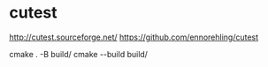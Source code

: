 # cutest

http://cutest.sourceforge.net/
https://github.com/ennorehling/cutest

cmake . -B build/
cmake --build build/
